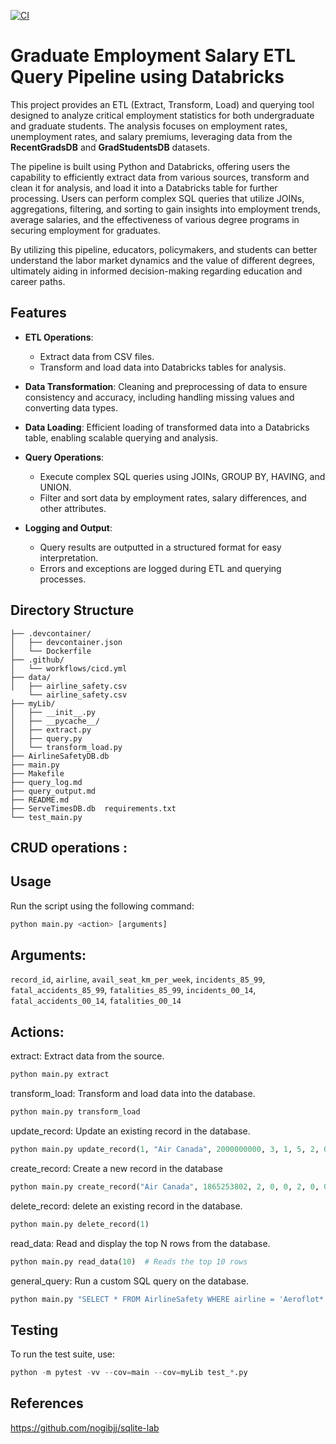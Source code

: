 [![CI](https://github.com/nogibjj/Mobasserul_Haque_MiniProject5/actions/workflows/cicd.yml/badge.svg)](https://github.com/nogibjj/Mobasserul_Haque_MiniProject5/actions/workflows/cicd.yml)

# Graduate Employment Salary ETL Query Pipeline using Databricks

This project provides an ETL (Extract, Transform, Load) and querying tool designed to analyze critical employment statistics for both undergraduate and graduate students. The analysis focuses on employment rates, unemployment rates, and salary premiums, leveraging data from the **RecentGradsDB** and **GradStudentsDB** datasets.

The pipeline is built using Python and Databricks, offering users the capability to efficiently extract data from various sources, transform and clean it for analysis, and load it into a Databricks table for further processing. Users can perform complex SQL queries that utilize JOINs, aggregations, filtering, and sorting to gain insights into employment trends, average salaries, and the effectiveness of various degree programs in securing employment for graduates.

By utilizing this pipeline, educators, policymakers, and students can better understand the labor market dynamics and the value of different degrees, ultimately aiding in informed decision-making regarding education and career paths.

## Features

- **ETL Operations**: 
  - Extract data from CSV files.
  - Transform and load data into Databricks tables for analysis.
  
- **Data Transformation**: Cleaning and preprocessing of data to ensure consistency and accuracy, including handling missing values and converting data types.

- **Data Loading**: Efficient loading of transformed data into a Databricks table, enabling scalable querying and analysis.

- **Query Operations**:
  - Execute complex SQL queries using JOINs, GROUP BY, HAVING, and UNION.
  - Filter and sort data by employment rates, salary differences, and other attributes.
  
- **Logging and Output**:
  - Query results are outputted in a structured format for easy interpretation.
  - Errors and exceptions are logged during ETL and querying processes.

## Directory Structure

```
├── .devcontainer/
│   ├── devcontainer.json
│   └── Dockerfile
├── .github/
│   └── workflows/cicd.yml
├── data/
│   ├── airline_safety.csv
    └── airline_safety.csv
├── myLib/
│   ├── __init__.py
│   ├── __pycache__/
│   ├── extract.py
│   ├── query.py
│   └── transform_load.py
├── AirlineSafetyDB.db
├── main.py
├── Makefile
├── query_log.md
├── query_output.md
├── README.md  
├── ServeTimesDB.db  requirements.txt
└── test_main.py
```
## CRUD operations : 

## Usage

Run the script using the following command:

```python
python main.py <action> [arguments]
```
## Arguments: 

`record_id`, `airline`, `avail_seat_km_per_week`, `incidents_85_99`, `fatal_accidents_85_99`, `fatalities_85_99`, `incidents_00_14`, `fatal_accidents_00_14`, `fatalities_00_14`

## Actions:

extract: Extract data from the source.

```python
python main.py extract
```
transform_load: Transform and load data into the database.

```python
python main.py transform_load
```
update_record: Update an existing record in the database.

```python
python main.py update_record(1, "Air Canada", 2000000000, 3, 1, 5, 2, 0, 0)
```
create_record: Create a new record in the database

```python
python main.py create_record("Air Canada", 1865253802, 2, 0, 0, 2, 0, 0)
```
delete_record: delete an existing record in the database.

```python
python main.py delete_record(1)
```
read_data: Read and display the top N rows from the database.

```python
python main.py read_data(10)  # Reads the top 10 rows
```
general_query: Run a custom SQL query on the database.

```python
python main.py "SELECT * FROM AirlineSafety WHERE airline = 'Aeroflot*'"
```

## Testing
To run the test suite, use:

```python
python -m pytest -vv --cov=main --cov=myLib test_*.py
```
## References 
https://github.com/nogibjj/sqlite-lab